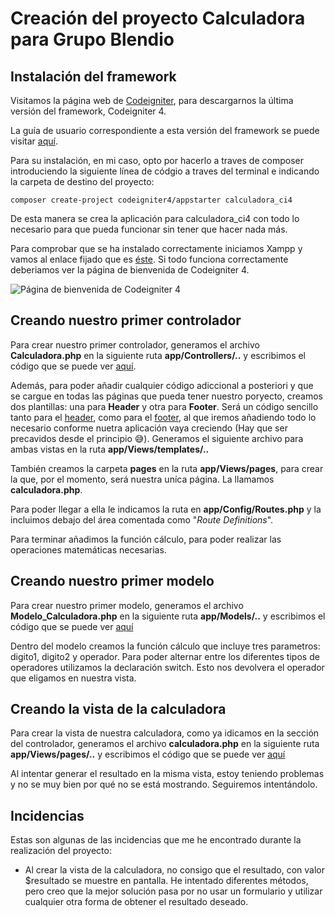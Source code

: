 # Creación del proyecto Calculadora para Grupo Blendio

## Instalación del framework

Visitamos la página web de [Codeigniter](http://codeigniter.com), para descargarnos la última versión del framework, Codeigniter 4.

La guía de usuario correspondiente a esta versión del framework se puede visitar [aquí](https://codeigniter4.github.io/userguide/).

Para su instalación, en mi caso, opto por hacerlo a traves de composer introduciendo la siguiente línea de códgio a traves del terminal e indicando la carpeta de destino del proyecto:

`composer create-project codeigniter4/appstarter calculadora_ci4`

De esta manera se crea la aplicación para calculadora_ci4 con todo lo necesario para que pueda funcionar sin tener que hacer nada más.

Para comprobar que se ha instalado correctamente iniciamos Xampp y vamos al enlace fijado que es [éste](http://localhost:8080/). Si todo funciona correctamente deberiamos ver la página de bienvenida de Codeigniter 4.

![Página de bienvenida de Codeigniter 4](https://codeigniter.com/user_guide/_images/welcome1.png)

## Creando nuestro primer controlador

Para crear nuestro primer controlador, generamos el archivo **Calculadora.php** en la siguiente ruta **app/Controllers/..** y escribimos el código que se puede ver [aquí](app/Controllers/Calculadora.php).

Además, para poder añadir cualquier código adiccional a posteriori y que se cargue en todas las páginas que pueda tener nuestro poryecto, creamos dos plantillas: una para **Header** y otra para **Footer**. Será un código sencillo tanto para el [header](app/Views/templates/header.php), como para el [footer](app/Views/templates/footer.php), al que iremos añadiendo todo lo necesario conforme nuetra aplicación vaya creciendo (Hay que ser precavidos desde el principio &#128517;). Generamos el siguiente archivo para ambas vistas en la ruta **app/Views/templates/..**

También creamos la carpeta **pages** en la ruta **app/Views/pages**, para crear la que, por el momento, será nuestra uníca página. La llamamos **calculadora.php**.

Para poder llegar a ella le indicamos la ruta en **app/Config/Routes.php** y la incluimos debajo del área comentada como "*Route Definitions*".

Para terminar añadimos la función cálculo, para poder realizar las operaciones matemáticas necesarias.

## Creando nuestro primer modelo

Para crear nuestro primer modelo, generamos el archivo **Modelo_Calculadora.php** en la siguiente ruta **app/Models/..** y escribimos el código que se puede ver [aquí](app/Models/Modelo_Calculadora.php)

Dentro del modelo creamos la función cálculo que incluye tres parametros: digito1, digito2 y operador. Para poder alternar entre los diferentes tipos de operadores utilizamos la declaración switch. Esto nos devolvera el operador que eligamos en nuestra vista.

## Creando la vista de la calculadora

Para crear la vista de nuestra calculadora, como ya idicamos en la sección del controlador, generamos el archivo **calculadora.php** en la siguiente ruta **app/Views/pages/..** y escribimos el código que se puede ver [aquí](app/Views/pages/calculadora.php)

Al intentar generar el resultado en la misma vista, estoy teniendo problemas y no se muy bien por qué no se está mostrando. Seguiremos intentándolo.

## Incidencias
Estas son algunas de las incidencias que me he encontrado durante la realización del proyecto:
- Al crear la vista de la calculadora, no consigo que el resultado, con valor $resultado se muestre en pantalla. He intentado diferentes métodos, pero creo que la mejor solución pasa por no usar un formulario y utilizar cualquier otra forma de obtener el resultado deseado.
